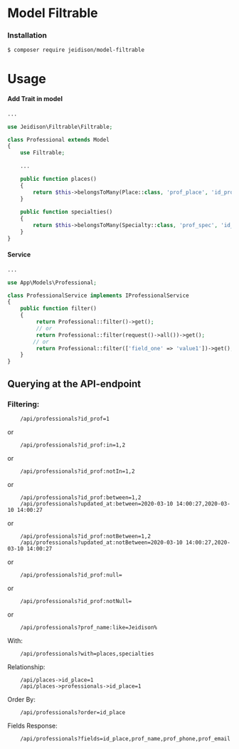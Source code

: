# Model Filtrable

### Installation

```bash
$ composer require jeidison/model-filtrable
```
# Usage

#### Add Trait in model


```php
...

use Jeidison\Filtrable\Filtrable;

class Professional extends Model
{
    use Filtrable;
    
    ...

    public function places()
    {
        return $this->belongsToMany(Place::class, 'prof_place', 'id_prof', 'id_place');
    }
    
    public function specialties()
    {
        return $this->belongsToMany(Specialty::class, 'prof_spec', 'id_prof', 'id_spec');
    }
}
```

#### Service

```php
...

use App\Models\Professional;

class ProfessionalService implements IProfessionalService
{
    public function filter()
    {
         return Professional::filter()->get();
         // or
         return Professional::filter(request()->all())->get(); 
        // or
         return Professional::filter(['field_one' => 'value1'])->get();     
    }
}
```

## Querying at the API-endpoint

### Filtering:

```
    /api/professionals?id_prof=1
```
or
```
    /api/professionals?id_prof:in=1,2
```
or
```
    /api/professionals?id_prof:notIn=1,2
```
or
```
    /api/professionals?id_prof:between=1,2
    /api/professionals?updated_at:between=2020-03-10 14:00:27,2020-03-10 14:00:27
```
or
```
    /api/professionals?id_prof:notBetween=1,2
    /api/professionals?updated_at:notBetween=2020-03-10 14:00:27,2020-03-10 14:00:27
```
or
```
    /api/professionals?id_prof:null=
```
or
```
    /api/professionals?id_prof:notNull=
```
or
```
    /api/professionals?prof_name:like=Jeidison%
```

With:

```
    /api/professionals?with=places,specialties
```

Relationship:

```
    /api/places->id_place=1
    /api/places->professionals->id_place=1
```

Order By:

```
    /api/professionals?order=id_place
```

Fields Response:

```
    /api/professionals?fields=id_place,prof_name,prof_phone,prof_email
```

